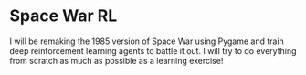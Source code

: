 # Space War RL

I will be remaking the 1985 version of Space War using Pygame and train deep reinforcement learning agents to battle it out. I will try to do everything from scratch as much as possible as a learning exercise!
